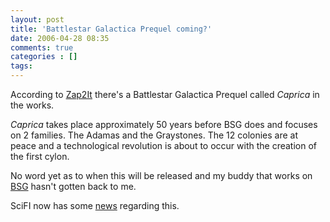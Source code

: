 ```yaml
---
layout: post
title: 'Battlestar Galactica Prequel coming?'
date: 2006-04-28 08:35
comments: true
categories : []
tags:
---
```

According to <a href="http://www.zap2it.com/tv/news/zap-scifi-galacticaprequel,0,6083698.story?coll=zap-news-headlines">Zap2It</a> there's a Battlestar Galactica Prequel called <em>Caprica</em> in the works.

<em>Caprica</em> takes place approximately 50 years before BSG does and focuses on 2 families. The Adamas and the Graystones. The 12 colonies are at peace and a technological revolution is about to occur with the creation of the first cylon.

No word yet as to when this will be released and my buddy that works on <a href="http://www.scifi.com/battlestar/">BSG</a> hasn't gotten back to me.

SciFI now has some <a href="http://www.scifi.com/scifiwire/index.php?category=2&id=35773">news</a> regarding this.

